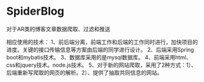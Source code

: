 # SpiderBlog
对于AR类的博客文章数据爬取、过滤和推送

相应使用的技术：
  1、前后端分离，前端工作和后端的工作同时进行，加快项目的进度。关键的接口传输信息等方案由后端的同学进行设计。
  2、后端采用Spring boot和mybatis技术。
  3、数据库采用的是mysql数据库。
  4、前端采用html、css和jquery技术。node.js技术。
  5、对于新的网站爬取，采用了2种方式：1）、后端重新写爬取的网页的解析。2）、提供了抽取共同信息的网站。
